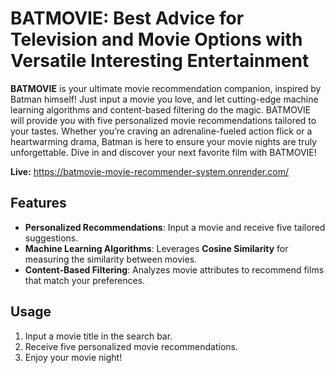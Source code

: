 # BATMOVIE: Best Advice for Television and Movie Options with Versatile Interesting Entertainment

**BATMOVIE** is your ultimate movie recommendation companion, inspired by Batman himself! Just input a movie you love, and let cutting-edge machine learning algorithms and content-based filtering do the magic. BATMOVIE will provide you with five personalized movie recommendations tailored to your tastes. Whether you’re craving an adrenaline-fueled action flick or a heartwarming drama, Batman is here to ensure your movie nights are truly unforgettable. Dive in and discover your next favorite film with BATMOVIE!

**Live:** https://batmovie-movie-recommender-system.onrender.com/ 

## Features

- **Personalized Recommendations**: Input a movie and receive five tailored suggestions.
- **Machine Learning Algorithms**: Leverages **Cosine Similarity** for measuring the similarity between movies.
- **Content-Based Filtering**: Analyzes movie attributes to recommend films that match your preferences.


## Usage
1. Input a movie title in the search bar.
2. Receive five personalized movie recommendations.
3. Enjoy your movie night!
